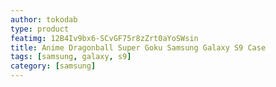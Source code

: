 ```yaml
---
author: tokodab
type: product
featimg: 12B4Iv9bx6-SCvGF75r8zZrt0aYoSWsin
title: Anime Dragonball Super Goku Samsung Galaxy S9 Case
tags: [samsung, galaxy, s9]
category: [samsung]
---
```


